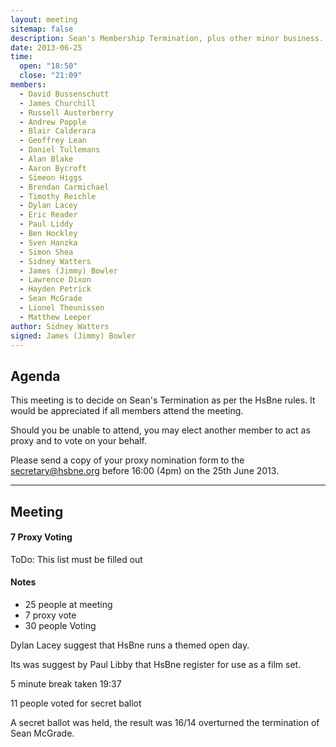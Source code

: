 ```yaml
---
layout: meeting
sitemap: false
description: Sean's Membership Termination, plus other minor business.
date: 2013-06-25
time:
  open: "18:50"
  close: "21:09"
members:
  - David Bussenschutt
  - James Churchill
  - Russell Austerberry
  - Andrew Popple
  - Blair Calderara
  - Geoffrey Lean
  - Daniel Tullemans
  - Alan Blake
  - Aaron Bycroft
  - Simeon Higgs
  - Brendan Carmichael
  - Timothy Reichle
  - Dylan Lacey
  - Eric Reader
  - Paul Liddy
  - Ben Hockley
  - Sven Hanzka
  - Simon Shea
  - Sidney Watters
  - James (Jimmy) Bowler
  - Lawrence Dixon
  - Hayden Petrick
  - Sean McGrade
  - Lionel Theunissen
  - Matthew Leeper
author: Sidney Watters
signed: James (Jimmy) Bowler
---
```


## Agenda

This meeting is to decide on Sean's Termination as per the HsBne rules. It would be appreciated if all members attend the meeting.

Should you be unable to attend, you may elect another member to act as proxy and to vote on your behalf.

Please send a copy of your proxy nomination form to the secretary@hsbne.org before 16:00 (4pm) on the 25th June 2013.

---

## Meeting

#### 7 Proxy Voting

ToDo: This list must be filled out

#### Notes

- 25 people at meeting
- 7 proxy vote
- 30 people Voting

Dylan Lacey suggest that HsBne runs a themed open day.

Its was suggest by Paul Libby that HsBne register for use as a film set.

5 minute break taken 19:37

11 people voted for secret ballot

A secret ballot was held, the result was 16/14 overturned the termination of Sean McGrade.
